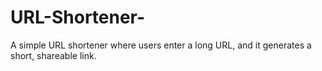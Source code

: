 # URL-Shortener-
A simple URL shortener where users enter a long URL, and it generates a short, shareable link.
